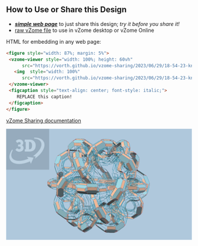 
## How to Use or Share this Design

 - [***simple web page***](<https://vorth.github.io/vzome-sharing/2023/06/29/18-54-23-knobbly-wobbly/>) to just share this design; *try it before you share it!*
 - [raw vZome file](<https://raw.githubusercontent.com/vorth/vzome-sharing/main/2023/06/29/18-54-23-knobbly-wobbly/knobbly-wobbly.vZome>) to use in vZome desktop or vZome Online
 
 HTML for embedding in any web page:
 ```html
<figure style="width: 87%; margin: 5%">
  <vzome-viewer style="width: 100%; height: 60vh"
       src="https://vorth.github.io/vzome-sharing/2023/06/29/18-54-23-knobbly-wobbly/knobbly-wobbly.vZome" >
    <img  style="width: 100%"
       src="https://vorth.github.io/vzome-sharing/2023/06/29/18-54-23-knobbly-wobbly/knobbly-wobbly.png" >
  </vzome-viewer>
  <figcaption style="text-align: center; font-style: italic;">
     REPLACE this caption!
  </figcaption>
</figure>
 ```

[vZome Sharing documentation](https://vzome.github.io/vzome/sharing.html#how-it-works)

![Image](<knobbly-wobbly.png>)

